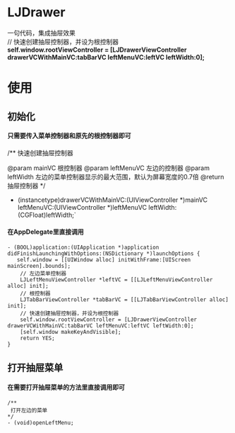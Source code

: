 # LJDrawer
 一句代码，集成抽屉效果<br>
 // 快速创建抽屉控制器，并设为根控制器<br>
    <b>self.window.rootViewController = [LJDrawerViewController drawerVCWithMainVC:tabBarVC leftMenuVC:leftVC leftWidth:0];</b>
    
# 使用
## 初始化
#### 只需要传入菜单控制器和原先的根控制器即可
 /**
 快速创建抽屉控制器
 
 @param mainVC 根控制器
 @param leftMenuVC 左边的控制器
 @param leftWidth 左边的菜单控制器显示的最大范围，默认为屏幕宽度的0.7倍
 @return 抽屉控制器
 */
+ (instancetype)drawerVCWithMainVC:(UIViewController *)mainVC leftMenuVC:(UIViewController *)leftMenuVC leftWidth:(CGFloat)leftWidth;`

#### 在AppDelegate里直接调用
    - (BOOL)application:(UIApplication *)application didFinishLaunchingWithOptions:(NSDictionary *)launchOptions {
       self.window = [[UIWindow alloc] initWithFrame:[UIScreen mainScreen].bounds];
        // 左边菜单控制器
        LJLeftMenuViewController *leftVC = [[LJLeftMenuViewController alloc] init];
        // 根控制器
        LJTabBarViewController *tabBarVC = [[LJTabBarViewController alloc] init];
        // 快速创建抽屉控制器，并设为根控制器
        self.window.rootViewController = [LJDrawerViewController drawerVCWithMainVC:tabBarVC leftMenuVC:leftVC leftWidth:0];
        [self.window makeKeyAndVisible];
        return YES;
    }

## 打开抽屉菜单
#### 在需要打开抽屉菜单的方法里直接调用即可
    /**
     打开左边的菜单
    */
    - (void)openLeftMenu;
